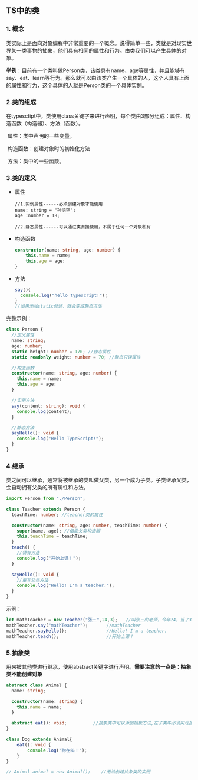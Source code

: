 ## TS中的类

### 1. 概念

​	类实际上是面向对象编程中非常重要的一个概念。说得简单一些，类就是对现实世界某一类事物的抽象，他们具有相同的属性和行为。由类我们可以产生具体的对象。

​	**举例**：目前有一个类叫做Person类，该类具有name、age等属性，并且能够有say、eat、learn等行为。那么就可以由该类产生一个具体的人，这个人具有上面的属性和行为，这个具体的人就是Person类的一个具体实例。

### 2.类的组成

​	在typesctipt中，类使用class关键字来进行声明，每个类由3部分组成：属性、构造函数（构造器）、方法（函数）。	

​	属性：类中声明的一些变量。

​	构造函数：创建对象时的初始化方法

​	方法：类中的一些函数。

### 3.类的定义

- 属性

  ```
  //1.实例属性------必须创建对象才能使用
  name: string = "孙悟空";
  age :number = 18;
  
  //2.静态属性------可以通过类直接使用，不属于任何一个对象私有
  ```

- 构造函数

  ```typescript
  constructor(name: string, age: number) {
      this.name = name;
      this.age = age;
  }
  ```

- 方法

  ```typescript
  say(){
  	console.log("hello typescript!")；
  }
  //如果添加static修饰，就会变成静态方法
  ```

完整示例：

```typescript
class Person {
  //定义属性
  name: string;
  age: number;
  static height: number = 170; //静态属性
  static readonly weight: number = 70; //静态只读属性

  //构造函数
  constructor(name: string, age: number) {
    this.name = name;
    this.age = age;
  }

  //实例方法
  say(content: string): void {
    console.log(content);
  }

  //静态方法
  sayHello(): void {
    console.log("Hello TypeScript!");
  }
}
```

### 4.继承

类之间可以继承，通常将被继承的类叫做父类，另一个成为子类。子类继承父类，会自动拥有父类的所有属性和方法。

```typescript
import Person from "./Person";

class Teacher extends Person {
  teachTime: number; //teacher类的属性

  constructor(name: string, age: number, teachTime: number) {
    super(name, age); //借助父类构造器
    this.teachTime = teachTime;
  }
  teach() {
    //特有方法
    console.log("开始上课！");
  }

  sayHello(): void {
    //重写父类方法
    console.log("Hello! I'm a teacher.");
  }
}
```

示例：

```typescript
let mathTeacher = new Teacher("张三",24,3);   //叫张三的老师，今年24，当了3年老师了
mathTeacher.say("mathTeacher");       //mathTeacher
mathTeacher.sayHello();               //Hello! I'm a teacher.
mathTeacher.teach();                  //开始上课！
```

### 5.抽象类

用来被其他类进行继承，使用abstract关键字进行声明。**需要注意的一点是：抽象类不能创建对象**

```typescript
abstract class Animal {
  name: string;

  constructor(name: string) {
    this.name = name;
  }

  abstract eat(): void;          //抽象类中可以添加抽象方法,在子类中必须实现抽象方法
}

class Dog extends Animal{
    eat(): void {
        console.log("狗在叫！");
    }
}

// Animal animal = new Animal();    //无法创建抽象类的实例
```